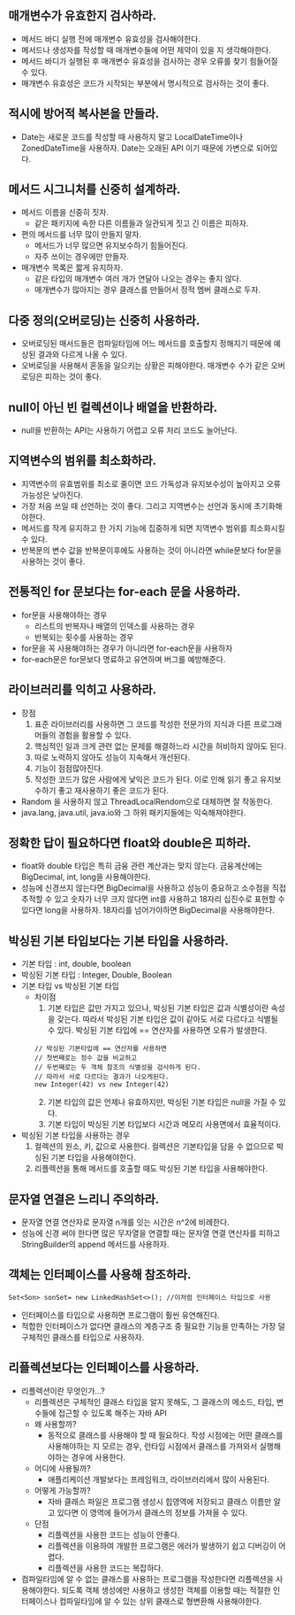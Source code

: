 ## 매개변수가 유효한지 검사하라.
- 메서드 바디 실행 전에 매개변수 유효성을 검사해야한다.
- 메서드나 생성자를 작성할 때 매개변수들에 어떤 제약이 있을 지 생각해야한다.
- 메서드 바디가 실행된 후 매개변수 유효성을 검사하는 경우 오류를 찾기 힘들어질 수 있다.
- 매개변수 유효성은 코드가 시작되는 부분에서 명시적으로 검사하는 것이 좋다.   


## 적시에 방어적 복사본을 만들라.
- Date는 새로운 코드를 작성할 때 사용하지 말고 LocalDateTime이나 ZonedDateTime을 사용하자. Date는 오래된 API 이기 때문에 가변으로 되어있다.
  
## 메서드 시그니처를 신중히 설계하라.
- 메서드 이름을 신중히 짓자.
    - 같은 패키지에 속한 다른 이름들과 일관되게 짓고 긴 이름은 피하자.
- 편의 메서드를 너무 많이 만들지 말자.
    - 메서드가 너무 많으면 유지보수하기 힘들어진다.
    - 자주 쓰이는 경우에만 만들자.
- 매개변수 목록은 짧게 유지하자.
    - 같은 타입의 매개변수 여러 개가 연달아 나오는 경우는 좋지 않다.
    - 매개변수가 많아지는 경우 클래스를 만들어서 정적 멤버 클래스로 두자.

## 다중 정의(오버로딩)는 신중히 사용하라.
- 오버로딩된 매서드들은 컴파일타임에 어느 메서드를 호출할지 정해지기 때문에 예상된 결과와 다르게 나올 수 있다. 
- 오버로딩을 사용해서 혼동을 일으키는 상황은 피해야한다. 매개변수 수가 같은 오버로딩은 피하는 것이 좋다.

## null이 아닌 빈 컬렉션이나 배열을 반환하라.
- null을 반환하는 API는 사용하기 어렵고 오류 처리 코드도 늘어난다.

## 지역변수의 범위를 최소화하라.
- 지역변수의 유효범위를 최소로 줄이면 코드 가독성과 유지보수성이 높아지고 오류 가능성은 낮아진다.
- 가장 처음 쓰일 때 선언하는 것이 좋다. 그리고 지역변수는 선언과 동시에 초기화해야한다.
- 메서드를 작게 유지하고 한 가지 기능에 집중하게 되면 지역변수 범위를 최소화시킬 수 있다.
- 반복문의 변수 값을 반복문이후에도 사용하는 것이 아니라면 while문보다 for문을 사용하는 것이 좋다.

## 전통적인 for 문보다는 for-each 문을 사용하라.
- for문을 사용해야하는 경우
    - 리스트의 반복자나 배열의 인덱스를 사용하는 경우 
    - 반복되는 횟수를 사용하는 경우
- for문을 꼭 사용해야하는 경우가 아니라면 for-each문을 사용하자
- for-each문은 for문보다 명료하고 유연하며 버그를 예방해준다.

## 라이브러리를 익히고 사용하라.
- 장점
    1. 표준 라이브러리를 사용하면 그 코드를 작성한 전문가의 지식과 다른 프로그래머들의 경험을 활용할 수 있다.
    2. 핵심적인 일과 크게 관련 없는 문제를 해결하느라 시간을 허비하지 않아도 된다.
    3. 따로 노력하지 않아도 성능이 지속해서 개선된다.
    4. 기능이 점점많아진다.
    5. 작성한 코드가 많은 사람에게 낯익은 코드가 된다. 이로 인해 읽기 좋고 유지보수하기 좋고 재사용하기 좋은 코드가 된다.
- Random 을 사용하지 않고 ThreadLocalRendom으로 대체하면 잘 작동한다.
- java.lang, java.util, java.io와 그 하위 패키지들에는 익숙해져야한다.

## 정확한 답이 필요하다면 float와 double은 피하라.
- float와 double 타입은 특히 금융 관련 계산과는 맞지 않는다. 금융계산에는 BigDecimal, int, long을 사용해야한다.
- 성능에 신경쓰지 않는다면 BigDecimal을 사용하고 성능이 중요하고 소수점을 직접 추적할 수 있고 숫자가 너무 크지 않다면 int를 사용하고 18자리 십진수로 표현할 수 있다면 long을 사용하자. 18자리를 넘어가야하면 BigDecimal을 사용해야한다.

## 박싱된 기본 타입보다는 기본 타입을 사용하라.
- 기본 타입 : int, double, boolean
- 박싱된 기본 타입 : Integer, Double, Boolean
- 기본 타입 vs 박싱된 기본 타입
    - 차이점
        1. 기본 타입은 값만 가지고 있으나, 박싱된 기본 타입은 값과 식별성이란 속성을 갖는다. 따라서 박싱된 기본 타입은 값이 같아도 서로 다르다고 식별될 수 있다. 박싱된 기본 타입에 == 연산자를 사용하면 오류가 발생한다.
        ```
        // 박싱된 기본타입에 == 연산자를 사용하면 
        // 첫번째로는 정수 값을 비교하고
        // 두번째로는 두 객체 참조의 식별성을 검사하게 된다.
        // 따라서 서로 다르다는 결과가 나오게된다.
        new Integer(42) vs new Integer(42) 
        ```
        2. 기본 타입의 값은 언제나 유효하지만, 박싱된 기본 타입은 null을 가질 수 있다.
        3. 기본 타입이 박싱된 기본 타입보다 시간과 메모리 사용면에서 효율적이다.
- 박싱된 기본 타입을 사용하는 경우
    1. 컬렉션의 원소, 키, 값으로 사용한다. 컬렉션은 기본타입을 담을 수 없으므로 박싱된 기본 타입을 사용해야한다.
    2. 리플렉션을 통해 메서드를 호출할 때도 박싱된 기본 타입을 사용해야한다.

## 문자열 연결은 느리니 주의하라.
- 문자열 연결 연산자로 문자열 n개를 잇는 시간은 n^2에 비례한다.
- 성능에 신경 써야 한다면 많은 무자열을 연결할 때는 문자열 연결 연산자를 피하고 StringBuilder의 append 메서드를 사용하자.

## 객체는 인터페이스를 사용해 참조하라.
```
Set<Son> sonSet= new LinkedHashSet<>(); //이처럼 인터페이스 타입으로 사용
```
- 인터페이스를 타입으로 사용하면 프로그램이 훨씬 유연해진다.
- 적합한 인터페이스가 없다면 클래스의 계층구조 중 필요한 기능을 만족하는 가장 덜 구체적인 클래스를 타입으로 사용하자.

## 리플렉션보다는 인터페이스를 사용하라.
- 리플렉션이란 무엇인가...?
    - 리플렉션은 구체적인 클래스 타입을 알지 못해도, 그 클래스의 메소드, 타입, 변수들에 접근할 수 있도록 해주는 자바 API
    - 왜 사용할까?
        - 동적으로 클래스를 사용해야 할 때 필요하다. 작성 시점에는 어떤 클래스를 사용해야하는 지 모르는 경우, 런타임 시점에서 클래스를 가져와서 실행해야하는 경우에 사용한다.
    - 어디에 사용될까?
        - 애플리케이션 개발보다는 프레임워크, 라이브러리에서 많이 사용된다. 
    - 어떻게 가능할까?
        - 자바 클래스 파일은 프로그램 생성시 힙영역에 저장되고 클래스 이름만 알고 있다면 이 영역에 들어가서 클래스의 정보를 가져올 수 있다.
    - 단점
        - 리플렉션을 사용한 코드는 성능이 안좋다.
        - 리플렉션을 이용하여 개발한 프로그램은 에러가 발생하기 쉽고 디버깅이 어렵다.
        - 리플렉션을 사용한 코드는 복잡하다.
- 컴파일타임에 알 수 없는 클래스를 사용하는 프로그램을 작성한다면 리플렉션을 사용해야한다. 되도록 객체 생성에만 사용하고 생성한 객체를 이용할 때는 적절한 인터페이스나 컴파일타임에 알 수 있는 상위 클래스로 형변환해 사용해야한다.